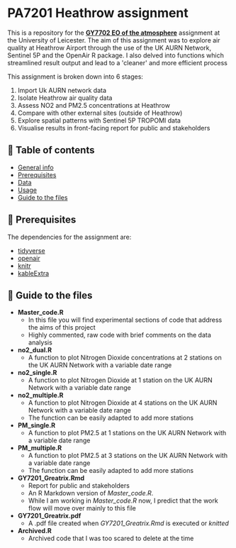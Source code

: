 # PA7201 Heathrow assignment

This is a repository for the [**GY7702 EO of the atmosphere**](https://le.ac.uk/modules/2021/pa7201) assignment at the University of Leicester. 
The aim of this assignment was to explore air quality at Heathrow Airport through the use of the UK AURN Network, Sentinel 5P and the OpenAir R package. 
I also delved into functions which streamlined result output and lead to a 'cleaner' and more efficient process


This assignment is broken down into 6 stages: 

1. Import Uk AURN network data 
2. Isolate Heathrow air quality data 
3. Assess NO2 and PM2.5 concentrations at Heathrow 
4. Compare with other external sites (outside of Heathrow)
5. Explore spatial patterns with Sentinel 5P TROPOMI data 
6. Visualise results in front-facing report for public and stakeholders

## :dog: Table of contents 
* [General info](#introduction)
* [Prerequisites](#prerequisites)
* [Data](#data)
* [Usage](#usage)
* [Guide to the files](#guide)

## :rose: Prerequisites <a name="prerequisites"></a>
The dependencies for the assignment are:
* [tidyverse](https://www.tidyverse.org/)
* [openair](https://davidcarslaw.github.io/openair/)
* [knitr](https://yihui.org/knitr/)
* [kableExtra](https://haozhu233.github.io/kableExtra/)


## :octopus: Guide to the files <a name="guide"></a>
* **Master_code.R**  
  + In this file you will find experimental sections of code that address the aims of this project
  + Highly commented, raw code with brief comments on the data analysis
* **no2_dual.R**
  + A function to plot Nitrogen Dioxide concentrations at 2 stations on the UK AURN Network with a variable date range
* **no2_single.R**
  + A function to plot Nitrogen Dioxide at 1 station on the UK AURN Network with a variable date range 
* **no2_multiple.R**
  + A function to plot Nitrogen Dioxide at 4 stations on the UK AURN Network with a variable date range
  + The function can be easily adapted to add more stations 
* **PM_single.R**
  + A function to plot PM2.5 at 1 stations on the UK AURN Network with a variable date range 
* **PM_multiple.R**
  + A function to plot PM2.5 at 3 stations on the UK AURN Network with a variable date range
  + The function can be easily adapted to add more stations
* **GY7201_Greatrix.Rmd** 
  + Report for public and stakeholders
  + An R Markdown version of *Master_code.R*.
  + While I am working in *Master_code.R* now, I predict that the work flow will move over mainly to this file 
* **GY7201_Greatrix.pdf**
  + A .pdf file created when *GY7201_Greatrix.Rmd* is executed or *knitted*
* **Archived.R**
  + Archived code that I was too scared to delete at the time
